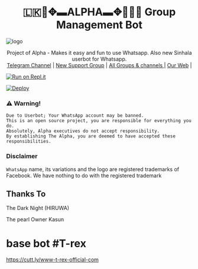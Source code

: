 <h1 align="center"><b> 🇱🇰🔰✥▬ALPHA▬✥🔰🇱🇰  Group Management  Bot </b></h1>

![logo](https://telegra.ph/file/c4f4d62acfce433ed3f5e.jpg)




<p align="center">
    Project of Alpha - Makes it easy and fun to use Whatsapp. Also new Sinhala userbot for Whatsapp.
    <br>
        <a href="https://t.me/Alphabot123">Telegram Channel</a> |
        <a href="https://chat.whatsapp.com/KQRCEydZ4QwJ7JpKypx5gg">New Support Group</a> |
        <a href="https://t.me/allgrpct">All Groups & channels </a> |
        <a href="https://achintha-fernandos-website.yolasite.com/">Our  Web</a> |
    <br>
</p>

[![Run on Repl.it](https://repl.it/badge/github/quiec/whatsAlfa)](https://replit.com/@CTBOT/Alpha-QR?v=1)

[![Deploy](https://www.herokucdn.com/deploy/button.svg)](https://heroku.com/deploy?template=https://github.com/AchiyaCT/Alpha)



### ⚠️ Warning! 
```
Due to Userbot; Your WhatsApp account may be banned.
This is an open source project, you are responsible for everything you do. 
Absolutely, Alpha executives do not accept responsibility.
By establishing The Alpha, you are deemed to have accepted these responsibilities.
```
### Disclaimer
`WhatsApp` name, its variations and the logo are registered trademarks of Facebook. We have nothing to do with the registered trademark

## Thanks To
The Dark Night (HIRUWA)

The  pearl  Owner  Kasun


# base bot  #T-rex
https://cutt.ly/www-t-rex-official-com



